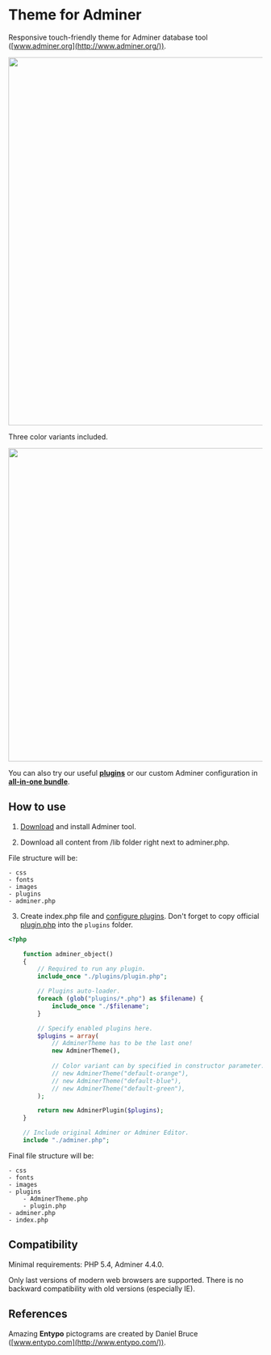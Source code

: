 Theme for Adminer
=================

Responsive touch-friendly theme for Adminer database tool ([www.adminer.org](http://www.adminer.org/)).

<img src="http://pematon.github.io/screenshots/adminer.png?4" width="728px" />

Three color variants included.

<img src="http://pematon.github.io/screenshots/adminer-vriants.png" width="620px" />

You can also try our useful [**plugins**](https://github.com/pematon/adminer-plugins) or our custom Adminer configuration in [**all-in-one bundle**](https://github.com/pematon/adminer-custom).

## How to use

1. [Download](http://www.adminer.org/#download) and install Adminer tool.

2. Download all content from /lib folder right next to adminer.php.

File structure will be:
```
- css
- fonts
- images
- plugins
- adminer.php
```

3. Create index.php file and [configure plugins](http://www.adminer.org/plugins/#use). Don't forget to copy official [plugin.php](https://raw.githubusercontent.com/vrana/adminer/master/plugins/plugin.php) into the `plugins` folder.

```php
<?php

	function adminer_object()
	{
		// Required to run any plugin.
		include_once "./plugins/plugin.php";

		// Plugins auto-loader.
		foreach (glob("plugins/*.php") as $filename) {
			include_once "./$filename";
		}

		// Specify enabled plugins here.
		$plugins = array(
			// AdminerTheme has to be the last one!
			new AdminerTheme(),
			
			// Color variant can by specified in constructor parameter.
			// new AdminerTheme("default-orange"),
			// new AdminerTheme("default-blue"),
			// new AdminerTheme("default-green"),
		);

		return new AdminerPlugin($plugins);
	}

	// Include original Adminer or Adminer Editor.
	include "./adminer.php";
```

Final file structure will be:
```
- css
- fonts
- images
- plugins
	- AdminerTheme.php
	- plugin.php
- adminer.php
- index.php
```

## Compatibility
Minimal requirements: PHP 5.4, Adminer 4.4.0.

Only last versions of modern web browsers are supported. There is no backward compatibility with old versions (especially IE).

## References
Amazing **Entypo** pictograms are created by Daniel Bruce ([www.entypo.com](http://www.entypo.com/)).
